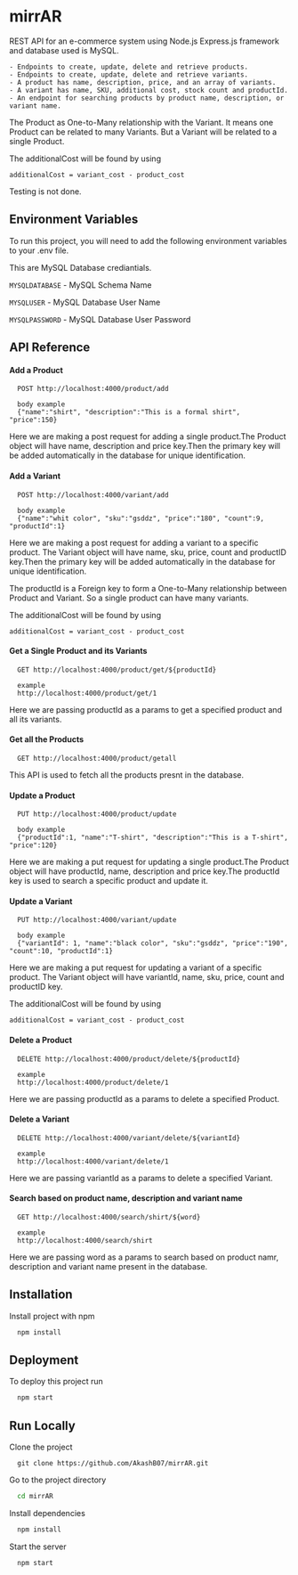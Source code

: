 
# mirrAR

REST API for an e-commerce system using Node.js Express.js framework and database used is MySQL.

    - Endpoints to create, update, delete and retrieve products.
    - Endpoints to create, update, delete and retrieve variants.
    - A product has name, description, price, and an array of variants.
    - A variant has name, SKU, additional cost, stock count and productId.
    - An endpoint for searching products by product name, description, or variant name.

The Product as One-to-Many relationship with the Variant. It means one Product can be related to many Variants. But a Variant will be related to a single Product.

The additionalCost will be found by using
```
additionalCost = variant_cost - product_cost
```

Testing is not done.



## Environment Variables

To run this project, you will need to add the following environment variables to your .env file.

This are MySQL Database crediantials.

`MYSQLDATABASE` - MySQL Schema  Name

`MYSQLUSER` - MySQL Database User Name

`MYSQLPASSWORD` - MySQL Database User Password




## API Reference

#### Add a Product

```http
  POST http://localhost:4000/product/add

  body example
  {"name":"shirt", "description":"This is a formal shirt", "price":150}
```
Here we are making a post request for adding a single product.The Product object will have name, description and price key.Then the primary key will be added automatically in the database for unique identification.


#### Add a Variant

```http
  POST http://localhost:4000/variant/add

  body example
  {"name":"whit color", "sku":"gsddz", "price":"180", "count":9, "productId":1}
```
Here we are making a post request for adding a variant to a specific product. The Variant object will have name, sku, price, count and productID key.Then the primary key will be added automatically in the database for unique identification.

The productId is a Foreign key to form a One-to-Many relationship between Product and Variant. So a single product can have many variants.

The additionalCost will be found by using
```
additionalCost = variant_cost - product_cost
```

#### Get a Single Product and its Variants

```http
  GET http://localhost:4000/product/get/${productId}

  example
  http://localhost:4000/product/get/1
```
Here we are passing productId as a params to get a specified product and all its variants.

#### Get all the Products

```http
  GET http://localhost:4000/product/getall

```
This API is used to fetch all the products presnt in the database.

#### Update a Product

```http
  PUT http://localhost:4000/product/update

  body example
  {"productId":1, "name":"T-shirt", "description":"This is a T-shirt", "price":120}
```
Here we are making a put request for updating a single product.The Product object will have productId, name, description and price key.The productId key is used to search a specific product and update it.

#### Update a Variant

```http
  PUT http://localhost:4000/variant/update

  body example
  {"variantId": 1, "name":"black color", "sku":"gsddz", "price":"190", "count":10, "productId":1}
```
Here we are making a put request for updating a variant of a specific product. The Variant object will have variantId, name, sku, price, count and productID key.

The additionalCost will be found by using
```
additionalCost = variant_cost - product_cost
```

#### Delete a Product

```http
  DELETE http://localhost:4000/product/delete/${productId}

  example
  http://localhost:4000/product/delete/1
```
Here we are passing productId as a params to delete a specified Product.

#### Delete a Variant
```http
  DELETE http://localhost:4000/variant/delete/${variantId}

  example
  http://localhost:4000/variant/delete/1
```
Here we are passing variantId as a params to delete a specified Variant.

#### Search based on product name, description and variant name
```http
  GET http://localhost:4000/search/shirt/${word}

  example
  http://localhost:4000/search/shirt
```
Here we are passing word as a params to search based on product namr, description and variant name present in the database.

## Installation

Install project with npm

```bash
  npm install
```
    
## Deployment

To deploy this project run

```bash
  npm start
```


## Run Locally



Clone the project

```
  git clone https://github.com/AkashB07/mirrAR.git
```

Go to the project directory

```bash
  cd mirrAR
```

Install dependencies

```bash
  npm install
```

Start the server

```bash
  npm start
```

